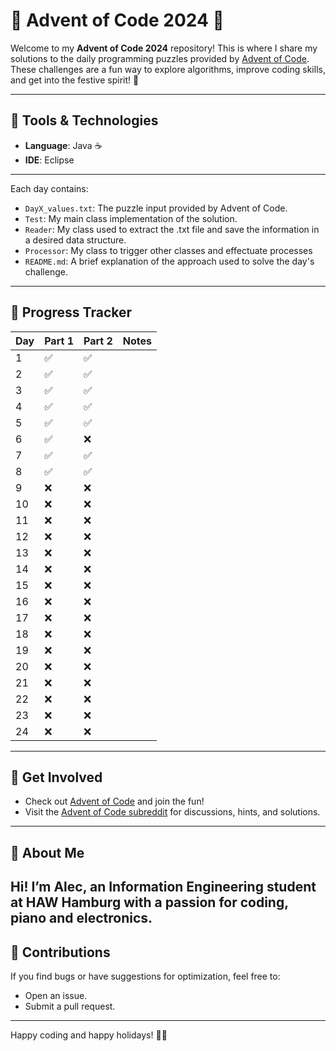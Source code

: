# 🎄 Advent of Code 2024 🎄

Welcome to my **Advent of Code 2024** repository! This is where I share my solutions to the daily programming puzzles provided by [Advent of Code](https://adventofcode.com/2024). These challenges are a fun way to explore algorithms, improve coding skills, and get into the festive spirit! 🎅

---

## 🧰 Tools & Technologies
- **Language**: Java ☕
- **IDE**: Eclipse 

---

Each day contains:
- `DayX_values.txt`: The puzzle input provided by Advent of Code.
- `Test`: My main class implementation of the solution.
- `Reader`: My class used to extract the .txt file and save the information in a desired data structure.
- `Processor`: My class to trigger other classes and effectuate processes
- `README.md`: A brief explanation of the approach used to solve the day's challenge.

---

## 🌟 Progress Tracker
| Day | Part 1 | Part 2 | Notes                      |
|-----|--------|--------|----------------------------|
| 1   | ✅      | ✅      |                           |
| 2   | ✅      | ✅      |                           |
| 3   | ✅      | ✅      |                           |
| 4   | ✅      | ✅      |                           |
| 5   | ✅      | ✅      |                           |
| 6   | ✅      | ❌      |                           |
| 7   | ✅      | ✅      |                           |
| 8   | ✅      | ✅      |                           |
| 9   | ❌      | ❌      |                           |
| 10  | ❌      | ❌      |                           |
| 11  | ❌      | ❌      |                           |
| 12  | ❌      | ❌      |                           |
| 13  | ❌      | ❌      |                           |
| 14  | ❌      | ❌      |                           |
| 15  | ❌      | ❌      |                           |
| 16  | ❌      | ❌      |                           |
| 17  | ❌      | ❌      |                           |
| 18  | ❌      | ❌      |                           |
| 19  | ❌      | ❌      |                           |
| 20  | ❌      | ❌      |                           |
| 21  | ❌      | ❌      |                           |
| 22  | ❌      | ❌      |                           |
| 23  | ❌      | ❌      |                           |
| 24  | ❌      | ❌      |                           |


---

## 🔗 Get Involved
- Check out [Advent of Code](https://adventofcode.com/) and join the fun!
- Visit the [Advent of Code subreddit](https://www.reddit.com/r/adventofcode/) for discussions, hints, and solutions.

---

## 🎅 About Me
Hi! I’m Alec, an Information Engineering student at **HAW Hamburg** with a passion for coding, piano and electronics.
---

## 🤝 Contributions
If you find bugs or have suggestions for optimization, feel free to:
- Open an issue.
- Submit a pull request.

---

Happy coding and happy holidays! 🎄✨
